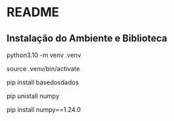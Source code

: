 # README

## Instalação do Ambiente e Biblioteca

python3.10 -m venv .venv

source .venv/bin/activate

pip install basedosdados

pip unistall numpy

pip install numpy==1.24.0



